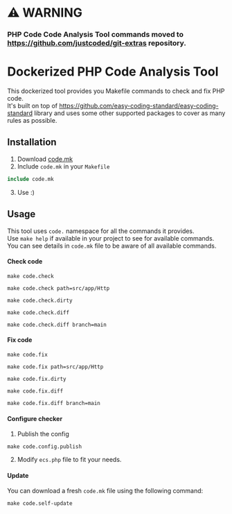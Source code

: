 # ⚠️ WARNING 
### PHP Code Code Analysis Tool commands moved to https://github.com/justcoded/git-extras repository.

# Dockerized PHP Code Analysis Tool

This dockerized tool provides you Makefile commands to check and fix PHP code.  
It's built on top of https://github.com/easy-coding-standard/easy-coding-standard library 
and uses some other supported packages to cover as many rules as possible.

## Installation
1. Download [code.mk](./bin/code.mk)
2. Include `code.mk` in your `Makefile`  
```makefile
include code.mk
```
3. Use :)

## Usage
This tool uses `code.` namespace for all the commands it provides.  
Use `make help` if available in your project to see for available commands.  
You can see details in `code.mk` file to be aware of all available commands.

#### Check code
```shell
make code.check
```

```shell
make code.check path=src/app/Http
```

```shell
make code.check.dirty
```

```shell
make code.check.diff
```

```shell
make code.check.diff branch=main
```

#### Fix code
```shell
make code.fix
```

```shell
make code.fix path=src/app/Http
```

```shell
make code.fix.dirty
```

```shell
make code.fix.diff
```

```shell
make code.fix.diff branch=main
```

#### Configure checker

1. Publish the config
```shell
make code.config.publish
```
2. Modify `ecs.php` file to fit your needs.


#### Update
You can download a fresh `code.mk` file using the following command:

```shell
make code.self-update
```
